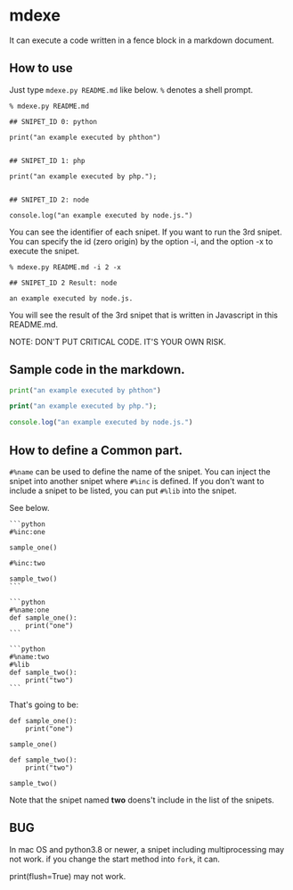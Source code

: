 mdexe
=====

It can execute a code written in a fence block in a markdown document.

## How to use

Just type `mdexe.py README.md` like below.  `%` denotes a shell prompt.

```
% mdexe.py README.md

## SNIPET_ID 0: python

print("an example executed by phthon")


## SNIPET_ID 1: php

print("an example executed by php.");


## SNIPET_ID 2: node

console.log("an example executed by node.js.")

```

You can see the identifier of each snipet.
If you want to run the 3rd snipet.
You can specify the id (zero origin) by the option -i,
and the option -x to execute the snipet.

```
% mdexe.py README.md -i 2 -x

## SNIPET_ID 2 Result: node

an example executed by node.js.

```

You will see the result of the 3rd snipet
that is written in Javascript in this README.md.

NOTE: DON'T PUT CRITICAL CODE.  IT'S YOUR OWN RISK.

## Sample code in the markdown.

```python
print("an example executed by phthon")
```

```php
print("an example executed by php.");
```

```js
console.log("an example executed by node.js.")
```

## How to define a Common part.

`#%name` can be used to define the name of the snipet.
You can inject the snipet into another snipet where `#%inc` is defined.
If you don't want to include a snipet to be listed, you can put `#%lib` into the snipet.

See below.

````
```python
#%inc:one

sample_one()

#%inc:two

sample_two()
```

```python
#%name:one
def sample_one():
    print("one")
```

```python
#%name:two
#%lib
def sample_two():
    print("two")
```
````

That's going to be:

```
def sample_one():
    print("one")

sample_one()

def sample_two():
    print("two")

sample_two()
```

Note that the snipet named **two** doens't include in the list of the snipets.

## BUG

In mac OS and python3.8 or newer,
a snipet including multiprocessing may not work.
if you change the start method into `fork`, it can.

print(flush=True) may not work.
